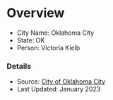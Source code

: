 # Overview

- City Name: Oklahoma City 
- State: OK
- Person: Victoria Kielb

### Details 

+ Source: [City of Oklahoma City](https://data.okc.gov/portal/page/viewer?datasetName=City%20Boundaries&view=map)
+ Last Updated: January 2023
